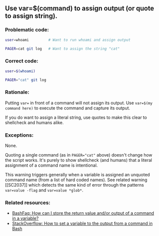 ## Use var=$(command) to assign output (or quote to assign string).

### Problematic code:

```sh
user=whoami         # Want to run whoami and assign output

PAGER=cat git log   # Want to assign the string "cat"
```

### Correct code:

```sh
user=$(whoami)

PAGER="cat" git log
```

### Rationale:

Putting `var=` in front of a command will not assign its output. Use `var=$(my command here)` to execute the command and capture its output.

If you do want to assign a literal string, use quotes to make this clear to shellcheck and humans alike. 

### Exceptions:

None. 

Quoting a single command (as in `PAGER="cat"` above) doesn't change how the script works. It's purely to show shellcheck (and humans) that a literal assignment of a command name is intentional. 

This warning triggers generally when a variable is assigned an unquoted command name (from a list of hard coded names). See related warning [[SC2037]] which detects the same kind of error through the patterns `var=value -flag` and `var=value *glob*`.

### Related resources:

* [BashFaq: How can I store the return value and/or output of a command in a variable?](https://mywiki.wooledge.org/BashFAQ/002)
* [StackOverflow: How to set a variable to the output from a command in Bash](https://stackoverflow.com/questions/4651437/how-to-set-a-variable-to-the-output-from-a-command-in-bash)
